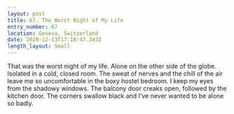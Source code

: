 ```yaml
---
layout: post
title: 67. The Worst Night of My Life
entry_number: 67
location: Geneva, Switzerland
date: 2020-12-13T17:10:47.343Z
length_layout: Small
---
```

That was the worst night of my life. Alone on the other side of the globe. Isolated in a cold, closed room. The sweat of nerves and the chill of the air leave me so uncomfortable in the boxy hostel bedroom. I keep my eyes from the shadowy windows. The balcony door creaks open, followed by the kitchen door. The corners swallow black and I’ve never wanted to be alone so badly.